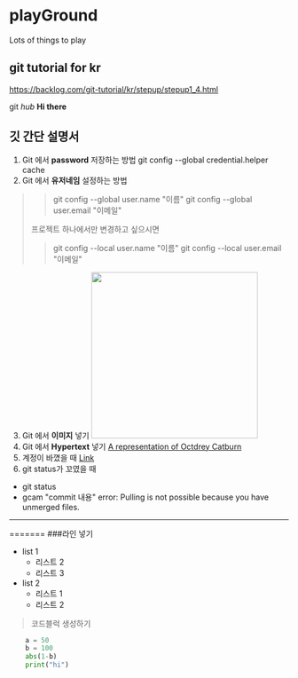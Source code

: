 # playGround
Lots of things to play

## git tutorial for kr
https://backlog.com/git-tutorial/kr/stepup/stepup1_4.html

git _hub_ **Hi there**

## 깃 간단 설명서
1. Git 에서 **password** 저장하는 방법
git config --global credential.helper cache 
2. Git 에서 **유저네임** 설정하는 방법
>
>>git config --global user.name "이름"
>>git config --global user.email "이메일"
>
>프로젝트 하나에서만 변경하고 싶으시면
>
>>git config --local user.name "이름"
>>git config --local user.email "이메일"
>

3. Git 에서 **이미지** 넣기
    <img src="http://octodex.github.com/images/octdrey-catburn.jpg" width="300">
4. Git 에서 **Hypertext** 넣기
    [A representation of Octdrey Catburn](http://octodex.github.com/)
5. 계정이 바꼈을 때
[Link](http://recoveryman.tistory.com/392)
6. git status가 꼬였을 때
  * git status
  * gcam "commit 내용"
error: Pulling is not possible because you have unmerged files.
***
=======
###라인 넣기

* list 1
    - 리스트 2
    - 리스트 3
* list 2
    * 리스트 1
    * 리스트 2

> 코드블럭 생성하기
```python
    a = 50
    b = 100
    abs(1-b)
    print("hi")
```
